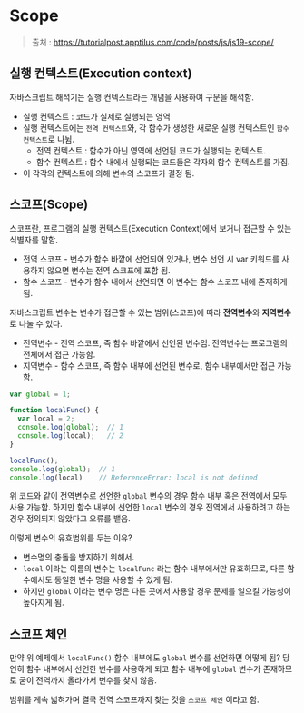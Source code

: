# Scope

> 출처 : https://tutorialpost.apptilus.com/code/posts/js/js19-scope/

## 실행 컨텍스트(Execution context)

자바스크립트 해석기는 실행 컨텍스트라는 개념을 사용하여 구문을 해석함. 

- 실행 컨텍스트 : 코드가 실제로 실행되는 영역
- 실행 컨텍스트에는 `전역 컨텍스트`와, 각 함수가 생성한 새로운 실행 컨텍스트인 `함수 컨텍스트`로 나뉨.
  - 전역 컨텍스트 : 함수가 아닌 영역에 선언된 코드가 실행되는 컨텍스트.
  - 함수 컨텍스트 : 함수 내에서 실행되는 코드들은 각자의 함수 컨텍스트를 가짐.
- 이 각각의 컨텍스트에 의해 변수의 스코프가 결정 됨.



## 스코프(Scope)

스코프란, 프로그램의 실행 컨텍스트(Execution Context)에서 보거나 접근할 수 있는 식별자를 말함.

- 전역 스코프 - 변수가 함수 바깥에 선언되어 있거나, 변수 선언 시 var 키워드를 사용하지 않으면 변수는 전역 스코프에 포함 됨.
- 함수 스코프 - 변수가 함수 내에서 선언되면 이 변수는 함수 스코프 내에 존재하게 됨.

자바스크립트 변수는 변수가 접근할 수 있는 범위(스코프)에 따라 **전역변수**와 **지역변수**로 나눌 수 있다.

- 전역변수 - 전역 스코프, 즉 함수 바깥에서 선언된 변수임. 전역변수는 프로그램의 전체에서 접근 가능함.
- 지역변수 - 함수 스코프, 즉 함수 내부에 선언된 변수로, 함수 내부에서만 접근 가능함.

```javascript
var global = 1;

function localFunc() {
  var local = 2;
  console.log(global);  // 1
  console.log(local);   // 2
}

localFunc();
console.log(global);  // 1
console.log(local)    // ReferenceError: local is not defined
```

위 코드와 같이 전역변수로 선언한 `global` 변수의 경우 함수 내부 혹은 전역에서 모두 사용 가능함. 하지만 함수 내부에 선언한 `local` 변수의 경우 전역에서 사용하려고 하는 경우 정의되지 않았다고 오류를 뱉음.

이렇게 변수의 유효범위를 두는 이유?

- 변수명의 충돌을 방지하기 위해서.
- `local` 이라는 이름의 변수는 `localFunc` 라는 함수 내부에서만 유효하므로, 다른 함수에서도 동일한 변수 명을 사용할 수 있게 됨.
- 하지만 `global` 이라는 변수 명은 다른 곳에서 사용할 경우 문제를 일으킬 가능성이 높아지게 됨.



## 스코프 체인

만약 위 예제에서 `localFunc()` 함수 내부에도 `global` 변수를 선언하면 어떻게 됨? 당연히 함수 내부에서 선언한 변수를 사용하게 되고 함수 내부에 `global` 변수가 존재하므로 굳이 전역까지 올라가서 변수를 찾지 않음.

범위를 계속 넓혀가며 결국 전역 스코프까지 찾는 것을 `스코프 체인` 이라고 함.